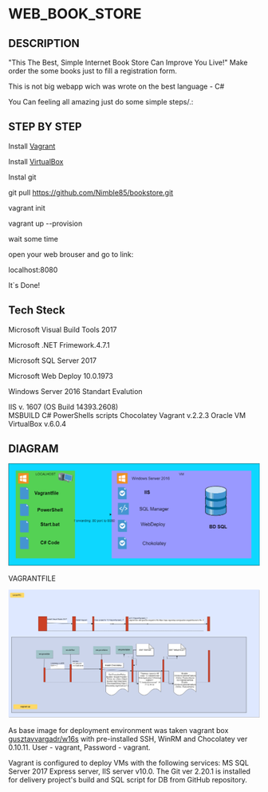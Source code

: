# WEB_BOOK_STORE

## DESCRIPTION
"This The Best, Simple Internet Book Store Can Improve You Live!"
Make order the some books just to fill a registration form.

This is not big webapp wich was wrote on the best language - C#

You Can feeling all amazing just do some simple steps/.:

## STEP BY STEP

Install [Vagrant](https://www.vagrantup.com/downloads.html)

Install [VirtualBox](https://www.virtualbox.org/wiki/Downloads)

Instal git

git pull https://github.com/Nimble85/bookstore.git

vagrant init

vagrant up --provision

wait some time

open your web brouser and go to link:

localhost:8080

It`s Done!


## Tech Steck
 Microsoft Visual Build Tools 2017   
 
 Microsoft .NET Frimework.4.7.1 
 
 Microsoft SQL Server 2017   
 
 Microsoft Web Deploy 10.0.1973  
 
 Windows Server 2016 Standart Evalution 
 
 IIS v. 1607 (OS Build 14393.2608)  
 MSBUILD
 C#
 PowerShells scripts
 Chocolatey
 Vagrant v.2.2.3
 Oracle VM VirtualBox v.6.0.4
 
 
## DIAGRAM

![image](https://github.com/Nimble85/bookstore/blob/master/data/Diagram.png)

VAGRANTFILE

![image](https://github.com/Nimble85/bookstore/blob/master/data/Vagrantfile.png)

As base image for deployment environment was taken vagrant box [gusztavvargadr/w16s](https://app.vagrantup.com/gusztavvargadr/boxes/w16s) with pre-installed SSH, WinRM and Chocolatey ver 0.10.11. User - vagrant, Password - vagrant.

Vagrant is configured to deploy VMs with the following services: MS SQL Server 2017 Express server, IIS server v10.0. 
The Git ver 2.20.1 is installed for delivery project's build and SQL script for DB from GitHub repository.
